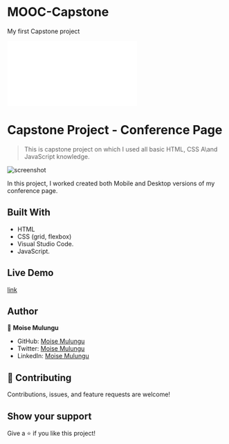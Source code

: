 # MOOC-Capstone
My first Capstone project

![](file:///home/moise/MOOC-Capstone/index.html)

# Capstone Project - Conference Page

> This is capstone project on which I used all basic HTML, CSS A\and JavaScript knowledge.

![screenshot](./menu.png)

In this project, I worked created both Mobile and Desktop versions of my conference page.

## Built With

- HTML
- CSS (grid, flexbox)
- Visual Studio Code.
- JavaScript.

## Live Demo
[link](file:///home/moise/MOOC-Capstone/index.html)

## Author

👤 **Moise Mulungu**

- GitHub: [Moise Mulungu](https://github.com/moise-mulungu)
- Twitter: [Moise Mulungu](https://twitter.com/moise_mulungu)
- LinkedIn: [Moise Mulungu](https://www.linkedin.com/in/mo%C3%AFse-mulungu-a939831b2/)

## 🤝 Contributing

Contributions, issues, and feature requests are welcome!

## Show your support

Give a ⭐️ if you like this project!
 
 
 
 
 
 
 
 



